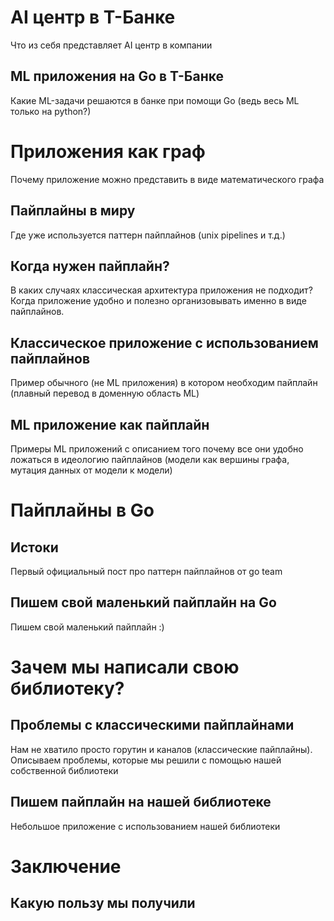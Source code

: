 # AI центр в Т-Банке
Что из себя представляет AI центр в компании

## ML приложения на Go в Т-Банке
Какие ML-задачи решаются в банке при помощи Go (ведь весь ML только на python?)

# Приложения как граф
Почему приложение можно представить в виде математического графа

## Пайплайны в миру
 Где уже используется паттерн пайплайнов (unix pipelines и т.д.)

## Когда нужен пайплайн?
В каких случаях классическая архитектура приложения не подходит? Когда приложение удобно и полезно организовывать именно в виде пайплайнов.

## Классическое приложение с использованием пайплайнов
Пример обычного (не ML приложения) в котором необходим пайплайн (плавный перевод в доменную область ML)

## ML приложение как пайплайн
Примеры ML приложений с описанием того почему все они удобно ложаться в идеологию пайплайнов (модели как вершины графа, мутация данных от модели к модели)

# Пайплайны в Go

## Истоки
Первый официальный пост про паттерн пайплайнов от go team

## Пишем свой маленький пайплайн на Go
Пишем свой маленький пайплайн :)

# Зачем мы написали свою библиотеку?

## Проблемы с классическими пайплайнами
Нам не хватило просто горутин и каналов (классические пайплайны). Описываем проблемы, которые мы решили с помощью нашей собственной библиотеки
 
## Пишем пайплайн на нашей библиотеке
Небольшое приложение с использованием нашей библиотеки

# Заключение
## Какую пользу мы получили
